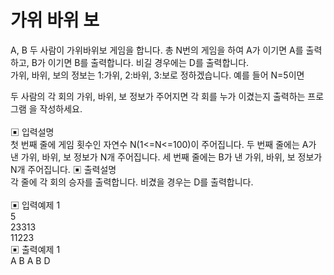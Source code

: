 # 가위 바위 보

A, B 두 사람이 가위바위보 게임을 합니다. 총 N번의 게임을 하여 A가 이기면 A를 출력하고, B가 이기면 B를 출력합니다. 비길 경우에는 D를 출력합니다.<br>
가위, 바위, 보의 정보는 1:가위, 2:바위, 3:보로 정하겠습니다.
예를 들어 N=5이면

두 사람의 각 회의 가위, 바위, 보 정보가 주어지면 각 회를 누가 이겼는지 출력하는 프로그램 을 작성하세요.<br>
<br>
▣ 입력설명<br>
첫 번째 줄에 게임 횟수인 자연수 N(1<=N<=100)이 주어집니다. 두 번째 줄에는 A가 낸 가위, 바위, 보 정보가 N개 주어집니다. 세 번째 줄에는 B가 낸 가위, 바위, 보 정보가 N개 주어집니다.
▣ 출력설명<br>
각 줄에 각 회의 승자를 출력합니다. 비겼을 경우는 D를 출력합니다.
<br>
<br>
▣ 입력예제 1<br> 5<br>
23313<br> 11223<br>
▣ 출력예제 1<br> A
B
A
B D
